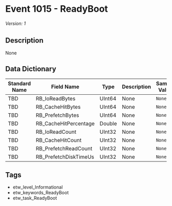 # Event 1015 - ReadyBoot
###### Version: 1

## Description
None

## Data Dictionary
|Standard Name|Field Name|Type|Description|Sample Value|
|---|---|---|---|---|
|TBD|RB_IoReadBytes|UInt64|None|`None`|
|TBD|RB_CacheHitBytes|UInt64|None|`None`|
|TBD|RB_PrefetchBytes|UInt64|None|`None`|
|TBD|RB_CacheHitPercentage|Double|None|`None`|
|TBD|RB_IoReadCount|UInt32|None|`None`|
|TBD|RB_CacheHitCount|UInt32|None|`None`|
|TBD|RB_PrefetchReadCount|UInt32|None|`None`|
|TBD|RB_PrefetchDiskTimeUs|UInt32|None|`None`|

## Tags
* etw_level_Informational
* etw_keywords_ReadyBoot
* etw_task_ReadyBoot